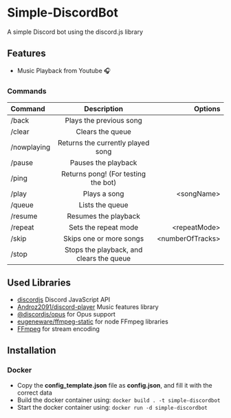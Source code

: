 # Simple-DiscordBot
A simple Discord bot using the discord.js library

## Features

- Music Playback from Youtube 🎧

### Commands

| Command     | Description                              | Options               |
| :---        |    :----:                                |          ---:         |
| /back       | Plays the previous song                  |                       |
| /clear      | Clears the queue                         |                       |
| /nowplaying | Returns the currently played song        |                       |
| /pause      | Pauses the playback                      |                       |
| /ping       | Returns pong! (For testing the bot)      |                       |
| /play       | Plays a song                             | \<songName>           |
| /queue      | Lists the queue                          |                       |
| /resume     | Resumes the playback                     |                       |
| /repeat     | Sets the repeat mode                     | \<repeatMode>         |
| /skip       | Skips one or more songs                  | \<numberOfTracks>     |
| /stop       | Stops the playback, and clears the queue |                       |

## Used Libraries

- [discordjs](https://github.com/discordjs/discord.js) Discord JavaScript API
- [Androz2091/discord-player](https://github.com/Androz2091/discord-player) Music features library
- [@discordjs/opus](https://github.com/discordjs/opus) for Opus support
- [eugeneware/ffmpeg-static](https://github.com/eugeneware/ffmpeg-static) for node FFmpeg libraries
- [FFmpeg](https://ffmpeg.org) for stream encoding

## Installation

### Docker

- Copy the **config_template.json** file as **config.json**, and fill it with the correct data
- Build the docker container using: `docker build . -t simple-discordbot`
- Start the docker container using: `docker run -d simple-discordbot`